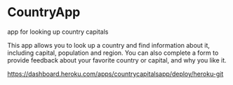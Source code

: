 # CountryApp
app for looking up country capitals

This app allows you to look up a country and find information about it, including capital, population and region. You can also complete a form to provide feedback about your favorite country or capital, and why you like it. 

https://dashboard.heroku.com/apps/countrycapitalsapp/deploy/heroku-git


